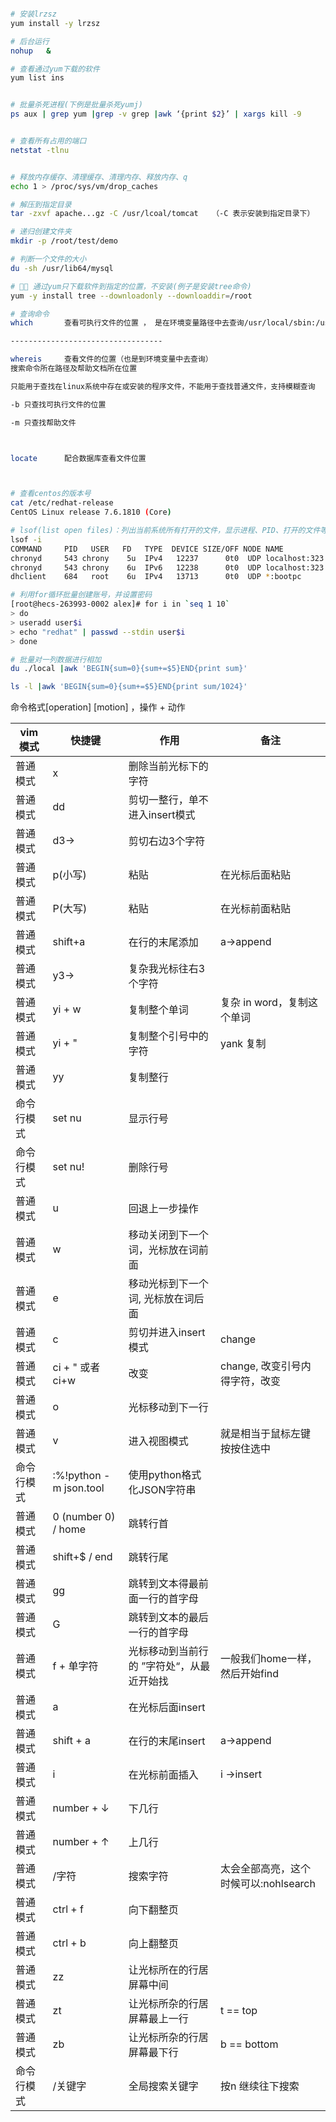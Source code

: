 ```bash

# 安装lrzsz
yum install -y lrzsz

# 后台运行
nohup   &

# 查看通过yum下载的软件
yum list ins


# 批量杀死进程(下例是批量杀死yumj)
ps aux | grep yum |grep -v grep |awk ‘{print $2}’ | xargs kill -9


# 查看所有占用的端口
netstat -tlnu


# 释放内存缓存、清理缓存、清理内存、释放内存、q
echo 1 > /proc/sys/vm/drop_caches

# 解压到指定目录
tar -zxvf apache...gz -C /usr/lcoal/tomcat   （-C 表示安装到指定目录下）

# 递归创建文件夹
mkdir -p /root/test/demo

# 判断一个文件的大小
du -sh /usr/lib64/mysql

# 🔺🔺 通过yum只下载软件到指定的位置，不安装(例子是安装tree命令)
yum -y install tree --downloadonly --downloaddir=/root

# 查询命令
which       查看可执行文件的位置 ， 是在环境变量路径中去查询/usr/local/sbin:/usr/local/bin:/usr/sbin:/usr/bin:/root/bin:/user/src:/root/jdk1.8.0_211/bin

----------------------------------

whereis     查看文件的位置（也是到环境变量中去查询）​
搜索命令所在路径及帮助文档所在位置

只能用于查找在linux系统中存在或安装的程序文件，不能用于查找普通文件，支持模糊查询

-b 只查找可执行文件的位置

-m 只查找帮助文件



locate      配合数据库查看文件位置



# 查看centos的版本号
cat /etc/redhat-release
CentOS Linux release 7.6.1810 (Core)

# lsof(list open files)：列出当前系统所有打开的文件，显示进程、PID、打开的文件等情况
lsof -i
COMMAND     PID   USER   FD   TYPE  DEVICE SIZE/OFF NODE NAME
chronyd     543 chrony    5u  IPv4   12237      0t0  UDP localhost:323 
chronyd     543 chrony    6u  IPv6   12238      0t0  UDP localhost:323 
dhclient    684   root    6u  IPv4   13713      0t0  UDP *:bootpc 

# 利用for循环批量创建账号，并设置密码
[root@hecs-263993-0002 alex]# for i in `seq 1 10`
> do
> useradd user$i
> echo "redhat" | passwd --stdin user$i
> done

# 批量对一列数据进行相加
du ./local |awk 'BEGIN{sum=0}{sum+=$5}END{print sum}' 

ls -l |awk 'BEGIN{sum=0}{sum+=$5}END{print sum/1024}'

```







命令格式[operation] [motion] ，操作 + 动作 

| vim 模式   | 快捷键                     | 作用                                      | 备注                                  |
| ---------- | -------------------------- | ----------------------------------------- | ------------------------------------- |
| 普通模式   | x                          | 删除当前光标下的字符                      |                                       |
| 普通模式   | dd                         | 剪切一整行，单不进入insert模式            |                                       |
| 普通模式   | d3→                        | 剪切右边3个字符                           |                                       |
| 普通模式   | p(小写)                    | 粘贴                                      | 在光标后面粘贴                        |
| 普通模式   | P(大写)                    | 粘贴                                      | 在光标前面粘贴                        |
| 普通模式   | shift+a                    | 在行的末尾添加                            | a->append                             |
| 普通模式   | y3→                        | 复杂我光标往右3个字符                     |                                       |
| 普通模式   | yi + w                     | 复制整个单词                              | 复杂 in word，复制这个单词            |
| 普通模式   | yi + "                     | 复制整个引号中的字符                      | yank 复制                             |
| 普通模式   | yy                         | 复制整行                                  |                                       |
| 命令行模式 | set nu                     | 显示行号                                  |                                       |
| 命令行模式 | set nu!                    | 删除行号                                  |                                       |
| 普通模式   | u                          | 回退上一步操作                            |                                       |
| 普通模式   | w                          | 移动关闭到下一个词，光标放在词前面        |                                       |
| 普通模式   | e                          | 移动光标到下一个词,   光标放在词后面      |                                       |
| 普通模式   | c                          | 剪切并进入insert模式                      | change                                |
| 普通模式   | ci + " 或者 ci+w           | 改变                                      | change, 改变引号内得字符，改变        |
| 普通模式   | o                          | 光标移动到下一行                          |                                       |
| 普通模式   | v                          | 进入视图模式                              | 就是相当于鼠标左键按按住选中          |
| 命令行模式 | :%!python     -m json.tool | 使用python格式化JSON字符串                |                                       |
| 普通模式   | 0 (number 0) / home        | 跳转行首                                  |                                       |
| 普通模式   | shift+$ / end              | 跳转行尾                                  |                                       |
| 普通模式   | gg                         | 跳转到文本得最前面一行的首字母            |                                       |
| 普通模式   | G                          | 跳转到文本的最后一行的首字母              |                                       |
| 普通模式   | f + 单字符                 | 光标移动到当前行的 ”字符处“，从最近开始找 | 一般我们home一样，然后开始find        |
| 普通模式   | a                          | 在光标后面insert                          |                                       |
| 普通模式   | shift + a                  | 在行的末尾insert                          | a->append                             |
| 普通模式   | i                          | 在光标前面插入                            | i ->insert                            |
| 普通模式   | number + ↓                 | 下几行                                    |                                       |
| 普通模式   | number + ↑                 | 上几行                                    |                                       |
| 普通模式   | /字符                      | 搜索字符                                  | 太会全部高亮，这个时候可以:nohlsearch |
| 普通模式   | ctrl + f                   | 向下翻整页                                |                                       |
| 普通模式   | ctrl + b                   | 向上翻整页                                |                                       |
| 普通模式   | zz                         | 让光标所在的行居屏幕中间                  |                                       |
| 普通模式   | zt                         | 让光标所杂的行居屏幕最上一行              | t == top                              |
| 普通模式   | zb                         | 让光标所杂的行居屏幕最下行                | b == bottom                           |
| 命令行模式 | /关键字                    | 全局搜索关键字                            | 按n 继续往下搜索                      |

